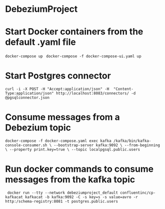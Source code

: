 # DebeziumProject


# Start Docker containers from the default .yaml file
`docker-compose up `
`docker-compose -f docker-compose-ui.yaml up`

# Start Postgres connector
`
curl -i -X POST -H "Accept:application/json" -H  "Content-Type:application/json" http://localhost:8083/connectors/ -d @pgsqlconnector.json 
`


# Consume messages from a Debezium topic
`
docker-compose -f docker-compose.yaml exec kafka /kafka/bin/kafka-console-consumer.sh \
    --bootstrap-server kafka:9092 \
    --from-beginning \
    --property print.key=true \
    --topic localpgsql.public.users 
`

# Run docker commands to consume messages from the kafka topic
` 
docker run --tty --network debeziumproject_default confluentinc/cp-kafkacat kafkacat -b kafka:9092 -C -s key=s -s value=avro -r http:/schema-registry:8081 -t postgres.public.users
`